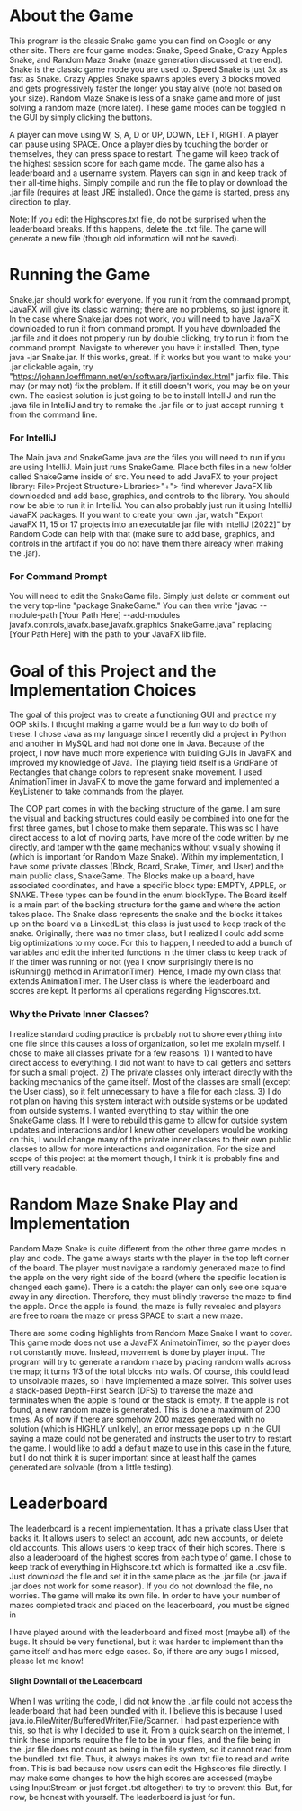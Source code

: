 # About the Game
This program is the classic Snake game you can find on Google or any other site. There are four game modes: Snake, Speed Snake, Crazy Apples Snake, and Random Maze Snake (maze generation discussed at the end). Snake is the classic game mode you are used to. Speed Snake is just 3x as fast as Snake. Crazy Apples Snake spawns apples every 3 blocks moved and gets progressively faster the longer you stay alive (note not based on your size). Random Maze Snake is less of a snake game and more of just solving a random maze (more later). These game modes can be toggled in the GUI by simply clicking the buttons. 

A player can move using W, S, A, D or UP, DOWN, LEFT, RIGHT. A player can pause using SPACE. Once a player dies by touching the border or themselves, they can press space to restart. The game will keep track of the highest session score for each game mode. The game also has a leaderboard and a username system. Players can sign in and keep track of their all-time highs. Simply compile and run the file to play or download the .jar file (requires at least JRE installed). Once the game is started, press any direction to play.

Note: If you edit the Highscores.txt file, do not be surprised when the leaderboard breaks. If this happens, delete the .txt file. The game will generate a new file (though old information will not be saved).

# Running the Game
Snake.jar should work for everyone. If you run it from the command prompt, JavaFX will give its classic warning; there are no problems, so just ignore it. In the case where Snake.jar does not work, you will need to have JavaFX downloaded to run it from command prompt. If you have downloaded the .jar file and it does not properly run by double clicking, try to run it from the command prompt. Navigate to wherever you have it installed. Then, type java -jar Snake.jar. If this works, great. If it works but you want to make your .jar clickable again, try "https://johann.loefflmann.net/en/software/jarfix/index.html" jarfix file. This may (or may not) fix the problem. If it still doesn't work, you may be on your own. The easiest solution is just going to be to install IntelliJ and run the .java file in IntelliJ and try to remake the .jar file or to just accept running it from the command line.

### For IntelliJ
The Main.java and SnakeGame.java are the files you will need to run if you are using IntelliJ. Main just runs SnakeGame. Place both files in a new folder called SnakeGame inside of src. You need to add JavaFX to your project library: File>Project Structure>Libraries>"+"> find wherever JavaFX lib downloaded and add base, graphics, and controls to the library. You should now be able to run it in IntelliJ. You can also probably just run it using IntelliJ JavaFX packages. If you want to create your own .jar, watch "Export JavaFX 11, 15 or 17 projects into an executable jar file with IntelliJ [2022]" by Random Code can help with that (make sure to add base, graphics, and controls in the artifact if you do not have them there already when making the .jar).

### For Command Prompt
You will need to edit the SnakeGame file. Simply just delete or comment out the very top-line "package SnakeGame." You can then write "javac --module-path [Your Path Here] --add-modules javafx.controls,javafx.base,javafx.graphics SnakeGame.java" replacing [Your Path Here] with the path to your JavaFX lib file.

# Goal of this Project and the Implementation Choices
The goal of this project was to create a functioning GUI and practice my OOP skills. I thought making a game would be a fun way to do both of these. I chose Java as my language since I recently did a project in Python and another in MySQL and had not done one in Java. Because of the project, I now have much more experience with building GUIs in JavaFX and improved my knowledge of Java. The playing field itself is a GridPane of Rectangles that change colors to represent snake movement. I used AnimationTimer in JavaFX to move the game forward and implemented a KeyListener to take commands from the player.

The OOP part comes in with the backing structure of the game. I am sure the visual and backing structures could easily be combined into one for the first three games, but I chose to make them separate. This was so I have direct access to a lot of moving parts, have more of the code written by me directly, and tamper with the game mechanics without visually showing it (which is important for Random Maze Snake). Within my implementation, I have some private classes (Block, Board, Snake, Timer, and User) and the main public class, SnakeGame. The Blocks make up a board, have associated coordinates, and have a specific block type: EMPTY, APPLE, or SNAKE. These types can be found in the enum blockType. The Board itself is a main part of the backing structure for the game and where the action takes place. The Snake class represents the snake and the blocks it takes up on the board via a LinkedList; this class is just used to keep track of the snake. Originally, there was no timer class, but I realized I could add some big optimizations to my code. For this to happen, I needed to add a bunch of variables and edit the inherited functions in the timer class to keep track of if the timer was running or not (yea I know surprisingly there is no isRunning() method in AnimationTimer). Hence, I made my own class that extends AnimationTimer. The User class is where the leaderboard and scores are kept. It performs all operations regarding Highscores.txt.

### Why the Private Inner Classes?
I realize standard coding practice is probably not to shove everything into one file since this causes a loss of organization, so let me explain myself. I chose to make all classes private for a few reasons: 1) I wanted to have direct access to everything. I did not want to have to call getters and setters for such a small project. 2) The private classes only interact directly with the backing mechanics of the game itself. Most of the classes are small (except the User class), so it felt unnecessary to have a file for each class. 3) I do not plan on having this system interact with outside systems or be updated from outside systems. I wanted everything to stay within the one SnakeGame class. If I were to rebuild this game to allow for outside system updates and interactions and/or I knew other developers would be working on this, I would change many of the private inner classes to their own public classes to allow for more interactions and organization. For the size and scope of this project at the moment though, I think it is probably fine and still very readable.

# Random Maze Snake Play and Implementation
Random Maze Snake is quite different from the other three game modes in play and code. The game always starts with the player in the top left corner of the board. The player must navigate a randomly generated maze to find the apple on the very right side of the board (where the specific location is changed each game). There is a catch: the player can only see one square away in any direction. Therefore, they must blindly traverse the maze to find the apple. Once the apple is found, the maze is fully revealed and players are free to roam the maze or press SPACE to start a new maze.

There are some coding highlights from Random Maze Snake I want to cover. This game mode does not use a JavaFX AnimatoinTimer, so the player does not constantly move. Instead, movement is done by player input. The program will try to generate a random maze by placing random walls across the map; it turns 1/3 of the total blocks into walls. Of course, this could lead to unsolvable mazes, so I have implemented a maze solver. This solver uses a stack-based Depth-First Search (DFS) to traverse the maze and terminates when the apple is found or the stack is empty. If the apple is not found, a new random maze is generated. This is done a maximum of 200 times. As of now if there are somehow 200 mazes generated with no solution (which is HIGHLY unlikely), an error message pops up in the GUI saying a maze could not be generated and instructs the user to try to restart the game. I would like to add a default maze to use in this case in the future, but I do not think it is super important since at least half the games generated are solvable (from a little testing).

# Leaderboard
The leaderboard is a recent implementation. It has a private class User that backs it. It allows users to select an account, add new accounts, or delete old accounts. This allows users to keep track of their high scores. There is also a leaderboard of the highest scores from each type of game. I chose to keep track of everything in Highscore.txt which is formatted like a .csv file. Just download the file and set it in the same place as the .jar file (or .java if .jar does not work for some reason). If you do not download the file, no worries. The game will make its own file. In order to have your number of mazes completed track and placed on the leaderboard, you must be signed in

I have played around with the leaderboard and fixed most (maybe all) of the bugs. It should be very functional, but it was harder to implement than the game itself and has more edge cases. So, if there are any bugs I missed, please let me know!

#### Slight Downfall of the Leaderboard
When I was writing the code, I did not know the .jar file could not access the leaderboard that had been bundled with it. I believe this is because I used java.io.FileWriter/BufferedWriter/File/Scanner. I had past experience with this, so that is why I decided to use it. From a quick search on the internet, I think these imports require the file to be in your files, and the file being in the .jar file does not count as being in the file system, so it cannot read from the bundled .txt file. Thus, it always makes its own .txt file to read and write from. This is bad because now users can edit the Highscores file directly. I may make some changes to how the high scores are accessed (maybe using InputStream or just forget .txt altogether) to try to prevent this. But, for now, be honest with yourself. The leaderboard is just for fun.
